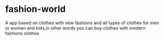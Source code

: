 # fashion-world
A app based on clothes with new fashions and all types of clothes for men or women and kids,in other words you can buy clothes with modern fashions clothes
